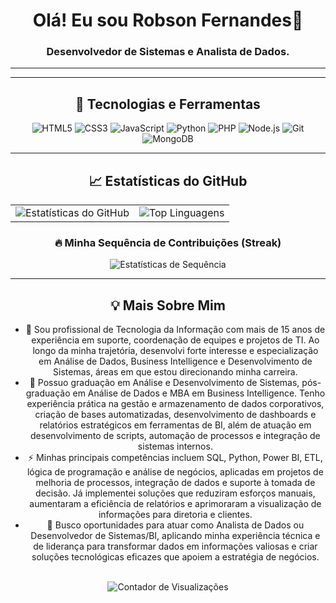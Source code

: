 <div align="center">

# Olá! Eu sou Robson Fernandes👋

### Desenvolvedor de Sistemas e Analista de Dados.

---

<p align="center">
  <a href="https://www.linkedin.com/in/robsonfernandesdemacedo/>
    <img src="https://img.shields.io/badge/LinkedIn-0077B5?style=for-the-badge&logo=linkedin&logoColor=white" alt="LinkedIn">
  </a>
  
  </p>

---

## 🚀 Tecnologias e Ferramentas

<p align="center">
    <img src="https://img.shields.io/badge/HTML5-E34F26?style=for-the-badge&logo=html5&logoColor=white" alt="HTML5">
    <img src="https://img.shields.io/badge/CSS3-1572B6?style=for-the-badge&logo=css3&logoColor=white" alt="CSS3">
    <img src="https://img.shields.io/badge/JavaScript-F7DF1E?style=for-the-badge&logo=javascript&logoColor=black" alt="JavaScript">
    <img src="https://img.shields.io/badge/Python-3776AB?style=for-the-badge&logo=python&logoColor=white" alt="Python">
    <img src="https://img.shields.io/badge/PHP-777BB4?logo=php&logoColor=white" alt="PHP">
    <img src="https://img.shields.io/badge/Node.js-339933?style=for-the-badge&logo=node.js&logoColor=white" alt="Node.js">
    <img src="https://img.shields.io/badge/Git-F05032?style=for-the-badge&logo=git&logoColor=white" alt="Git">
    <img src="https://img.shields.io/badge/MongoDB-47A248?style=for-the-badge&logo=mongodb&logoColor=white" alt="MongoDB">
    </p>

---

## 📈 Estatísticas do GitHub

<table>
  <tr>
    <td>
      <img src="https://github-readme-stats.vercel.app/api?username=RobsonFernandesdeMacedo&show_icons=true&theme=dark&include_all_commits=true&count_private=true" alt="Estatísticas do GitHub" />
    </td>
    <td>
      <img src="https://github-readme-stats.vercel.app/api/top-langs/?username=RobsonFernandesdeMacedo&layout=compact&theme=dark" alt="Top Linguagens" />
    </td>
  </tr>
</table>

### 🔥 Minha Sequência de Contribuições (Streak)

<img src="http://github-readme-streak-stats.herokuapp.com?user=RobsonFernandesdeMacedo&theme=dark&date_format=j%20M%5B%20Y%5D" alt="Estatísticas de Sequência" />

---

## 💡 Mais Sobre Mim

- 🌱 Sou profissional de Tecnologia da Informação com mais de 15 anos de experiência em suporte, coordenação de equipes e projetos de TI. Ao longo da minha trajetória, desenvolvi forte interesse e especialização em Análise de Dados, Business Intelligence e Desenvolvimento de Sistemas, áreas em que estou direcionando minha carreira. 
- 💬 Possuo graduação em Análise e Desenvolvimento de Sistemas, pós-graduação em Análise de Dados e MBA em Business Intelligence. Tenho experiência prática na gestão e armazenamento de dados corporativos, criação de bases automatizadas, desenvolvimento de dashboards e relatórios estratégicos em ferramentas de BI, além de atuação em desenvolvimento de scripts, automação de processos e integração de sistemas internos.
- ⚡ Minhas principais competências incluem SQL, Python, Power BI, ETL, lógica de programação e análise de negócios, aplicadas em projetos de melhoria de processos, integração de dados e suporte à tomada de decisão. Já implementei soluções que reduziram esforços manuais, aumentaram a eficiência de relatórios e aprimoraram a visualização de informações para diretoria e clientes.
- 🔭 Busco oportunidades para atuar como Analista de Dados ou Desenvolvedor de Sistemas/BI, aplicando minha experiência técnica e de liderança para transformar dados em informações valiosas e criar soluções tecnológicas eficazes que apoiem a estratégia de negócios.

<br>
<img src="https://komarev.com/ghpvc/?username=RobsonFernandesdeMacedo&color=green" alt="Contador de Visualizações" />
<br>

</div>
